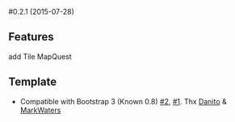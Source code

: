 #0.2.1 (2015-07-28)

## Features
add Tile MapQuest

## Template
* Compatible with Bootstrap 3 (Known 0.8) [#2](https://github.com/klermor/KnownTracks/issues/2), [#1](https://github.com/klermor/KnownTracks/issues/1). Thx [Danito](https://github.com/danito) & [MarkWaters](https://github.com/markwaters)
